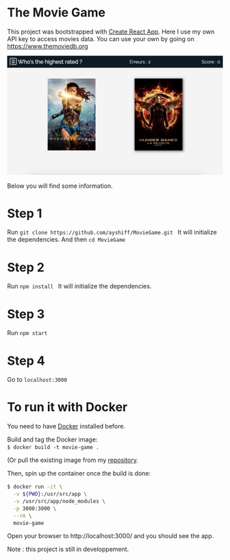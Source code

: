 # The Movie Game
This project was bootstrapped with [Create React App](https://github.com/facebookincubator/create-react-app).
Here I use my own API key to access movies data. You can use your own by going on https://www.themoviedb.org

![ScreenShot](/reference/ScreenShot.jpg)

Below you will find some information.

# Step 1
Run ```git clone https://github.com/ayshiff/MovieGame.git ```
It will initialize the dependencies.
And then ```cd MovieGame ```

# Step 2
Run ```npm install ```
It will initialize the dependencies.

# Step 3
Run ``` npm start ```

# Step 4
Go to ```localhost:3000```

# To run it with Docker

You need to have [Docker](https://docs.docker.com/install/) installed before.

Build and tag the Docker image:   
``` $ docker build -t movie-game . ```   

(Or pull the existing image from my [repository](https://hub.docker.com/r/ayshiff/docker-react/).

Then, spin up the container once the build is done:   
```bash
$ docker run -it \
  -v ${PWD}:/usr/src/app \
  -v /usr/src/app/node_modules \
  -p 3000:3000 \
  --rm \
  movie-game
```

Open your browser to http://localhost:3000/ and you should see the app.

Note : this project is still in developpement.
